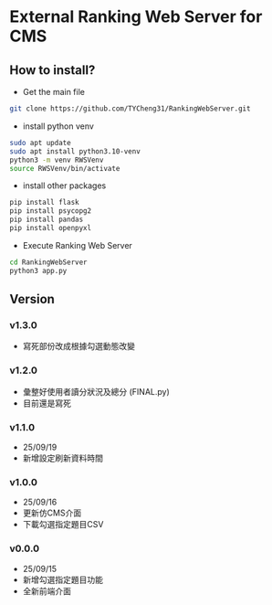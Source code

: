 # External Ranking Web Server for CMS

## How to install?

- Get the main file

```bash
git clone https://github.com/TYCheng31/RankingWebServer.git
```

- install python venv

```bash
sudo apt update
sudo apt install python3.10-venv
python3 -m venv RWSVenv
source RWSVenv/bin/activate
```

- install other packages

```bash
pip install flask
pip install psycopg2
pip install pandas
pip install openpyxl
```

- Execute Ranking Web Server

```bash
cd RankingWebServer
python3 app.py
```

## Version

### v1.3.0

- 寫死部份改成根據勾選動態改變

### v1.2.0

- 彙整好使用者讀分狀況及總分 (FINAL.py)
- 目前還是寫死

### v1.1.0

- 25/09/19
- 新增設定刷新資料時間

### v1.0.0

- 25/09/16
- 更新仿CMS介面
- 下載勾選指定題目CSV

### v0.0.0

- 25/09/15
- 新增勾選指定題目功能
- 全新前端介面
